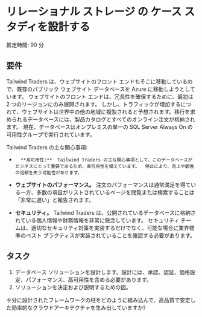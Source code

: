 ﻿---
casestudy:
    title: 'リレーショナル ストレージ ソリューションの設計'
    module: 'モジュール 4: リレーショナル ストレージ ソリューションの設計'
---
# リレーショナル ストレージ の ケース スタディを設計する

推定時間: 90 分

## 要件

Tailwind Traders は、ウェブサイトのフロント エンドもそこに移動しているので、既存のパブリック ウェブサイト データベースを Azure に移動しようとしています。  ウェブサイトのフロント エンドは、冗長性を確保するために、最初は 2 つのリージョンにのみ展開されます。  しかし、トラフィックが増加するにつれて、ウェブサイトは世界中の他の地域に複製されると予想されます。移行を求められるデータベースには、製品カタログとすべてのオンライン注文が格納されます。  現在、データベースはオンプレミスの単一の SQL Server Always On の可用性グループで実行されています。

Tailwind Traders の主な関心事項:

-       **高可用性:**  Tailwind Traders の主な関心事項として、このデータベースがビジネスにとって重要であるため、高可用性を備えています。  停止により、売上や顧客の信頼を失う可能性があります。

-	**ウェブサイトのパフォーマンス。**  注文のパフォーマンスは通常満足を得ている一方、多数の項目がリストされているページを閲覧または検索することは「非常に遅い」と報告されます。

-	**セキュリティ。**  Tailwind Traders は、公開されているデータベースに格納されている個人情報や財務情報を非常に懸念しています。  セキュリティ チームは、適切なセキュリティ対策を実装するだけでなく、可能な場合に業界標準のベスト プラクティスが実装されていることを確認する必要があります。


## タスク

1.	データベース ソリューションを設計します。設計には、承認、認証、価格設定、パフォーマンス、高可用性を含める必要があります。 
2.	ソリューションを決定および説明するための図。 

十分に設計されたフレームワークの柱をどのように組み込んで、高品質で安定した効率的なクラウドアーキテクチャを生み出していますか?
